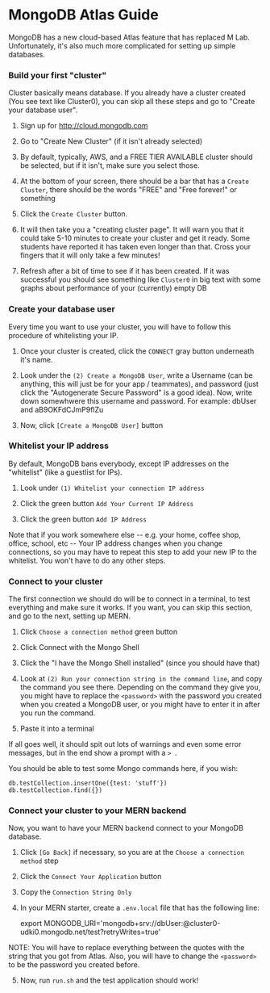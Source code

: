 # MongoDB Atlas Guide

MongoDB has a new cloud-based Atlas feature that has replaced M Lab. Unfortunately, it's also much more complicated for setting up simple databases.

### Build your first "cluster"

Cluster basically means database. If you already have a cluster created (You see text like Cluster0), you can skip all these steps and go to "Create your database user".

1. Sign up for <http://cloud.mongodb.com>

2. Go to "Create New Cluster" (if it isn't already selected)

3. By default, typically, AWS, and a FREE TIER AVAILABLE cluster should be selected, but if it isn't, make sure you select those.

4. At the bottom of your screen, there should be a bar that has a `Create Cluster`, there should be the words "FREE" and "Free forever!" or something

5. Click the `Create Cluster` button.

6. It will then take you a "creating cluster page". It will warn you that it could take 5-10 minutes to create your cluster and get it ready. Some students have reported it has taken even longer than that. Cross your fingers that it will only take a few minutes!

7. Refresh after a bit of time to see if it has been created. If it was successful you should see something like `Cluster0` in big text with some graphs about performance of your (currently) empty DB


### Create your database user

Every time you want to use your cluster, you will have to follow this procedure of whitelisting your IP.

1. Once your cluster is created, click the `CONNECT` gray button underneath it's name.

2. Look under the `(2) Create a MongoDB User`, write a Username (can be anything, this will just be for your app / teammates), and password (just click the "Autogenerate Secure Password" is a good idea). Now, write down somewhwere this username and password. For example: dbUser and aB9OKFdCJmP9flZu

3. Now, click `[Create a MongoDB User]` button


### Whitelist your IP address

By default, MongoDB bans everybody, except IP addresses on the "whitelist" (like a guestlist for IPs).

1. Look under `(1) Whitelist your connection IP address`

2. Click the green button `Add Your Current IP Address`

3. Click the green button `Add IP Address`

Note that if you work somewhere else -- e.g. your home, coffee shop, office, school, etc -- Your IP address changes when you change connections, so you may have to repeat this step to add your new IP to the whitelist. You won't have to do any other steps.


### Connect to your cluster

The first connection we should do will be to connect in a terminal, to test everything and make sure it works. If you want, you can skip this section, and go to the next, setting up MERN.

1. Click `Choose a connection method` green button

2. Click Connect with the Mongo Shell

3. Click the "I have the Mongo Shell installed" (since you should have that)

4. Look at `(2) Run your connection string in the command line`, and copy the command you see there. Depending on the command they give you, you might have to replace the `<password>` with the password you created when you created a MongoDB user, or you might have to enter it in after you run the command.

5. Paste it into a terminal

If all goes well, it should spit out lots of warnings and even some error messages, but in the end show a prompt with a `> `.

You should be able to test some Mongo commands here, if you wish:

    db.testCollection.insertOne({test: 'stuff'})
    db.testCollection.find({})


### Connect your cluster to your MERN backend

Now, you want to have your MERN backend connect to your MongoDB database.

1. Click `[Go Back]` if necessary, so you are at the `Choose a connection method` step

2. Click the `Connect Your Application` button

3. Copy the `Connection String Only`

4. In your MERN starter, create a `.env.local` file that has the following line:

    export MONGODB_URI='mongodb+srv://dbUser:<password>@cluster0-udki0.mongodb.net/test?retryWrites=true'

NOTE: You will have to replace everything between the quotes with the string that you got from Atlas. Also, you will have to change the `<password>` to be the password you created before.

5. Now, run `run.sh` and the test application should work!


